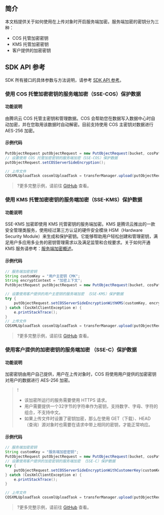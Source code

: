 ## 简介

本文档提供关于如何使用在上传对象时开启服务端加密。服务端加密的密钥分为三种：

* COS 托管加密密钥
* KMS 托管加密密钥
* 客户提供的加密密钥

## SDK API 参考

SDK 所有接口的具体参数与方法说明，请参考 [SDK API 参考](https://cos-android-sdk-doc-1253960454.file.myqcloud.com/)。

### 使用 COS 托管加密密钥的服务端加密（SSE-COS）保护数据

#### 功能说明

由腾讯云 COS 托管主密钥和管理数据。COS 会帮助您在数据写入数据中心时自动加密，并在您取用该数据时自动解密。目前支持使用 COS 主密钥对数据进行 AES-256 加密。

#### 示例代码

[//]: # (.cssg-snippet-put-object-sse)
```java
PutObjectRequest putObjectRequest = new PutObjectRequest(bucket, cosPath, srcPath);
// 设置使用 COS 托管加密密钥的服务端加密（SSE-COS）保护数据
putObjectRequest.setCOSServerSideEncryption();

// 上传文件
COSXMLUploadTask cosxmlUploadTask = transferManager.upload(putObjectRequest, uploadId);
```

>?更多完整示例，请前往 [GitHub](https://github.com/tencentyun/cos-snippets/tree/master/Android/app/src/androidTest/java/com/tencent/qcloud/cosxml/cssg/PutObjectSSE.java) 查看。

### 使用 KMS 托管加密密钥的服务端加密（SSE-KMS）保护数据

#### 功能说明

SSE-KMS 加密即使用 KMS 托管密钥的服务端加密。KMS 是腾讯云推出的一款安全管理类服务，使用经过第三方认证的硬件安全模块 HSM（Hardware Security Module）来生成和保护密钥。它能够帮助用户轻松创建和管理密钥，满足用户多应用多业务的密钥管理需求以及满足监管和合规要求。关于如何开通 KMS 服务请参考：[服务端加密概述](https://cloud.tencent.com/document/product/436/18145#sse-kms-.E5.8A.A0.E5.AF.86)。

#### 示例代码

[//]: # (.cssg-snippet-put-object-sse-kms)
```java
// 服务端加密密钥
String customKey = "用户主密钥 CMK";
String encryptContext = "加密上下文";
PutObjectRequest putObjectRequest = new PutObjectRequest(bucket, cosPath, srcPath);

// 设置使用客户提供的用户主密钥的服务端加密 （SSE-KMS）保护数据
try {
    putObjectRequest.setCOSServerSideEncryptionWithKMS(customKey, encryptContext);
} catch (CosXmlClientException e) {
    e.printStackTrace();
}
// 上传文件
COSXMLUploadTask cosxmlUploadTask = transferManager.upload(putObjectRequest, uploadId);
```

>?更多完整示例，请前往 [GitHub](https://github.com/tencentyun/cos-snippets/tree/master/Android/app/src/androidTest/java/com/tencent/qcloud/cosxml/cssg/PutObjectSSE.java) 查看。

### 使用客户提供的加密密钥的服务端加密 （SSE-C）保护数据

#### 功能说明

加密密钥由用户自己提供，用户在上传对象时，COS 将使用用户提供的加密密钥对用户的数据进行 AES-256 加密。

> !
>- 该加密所运行的服务需要使用 HTTPS 请求。
>- 用户需要提供一个32字节的字符串作为密钥，支持数字、字母、字符的组合，不支持中文。
>- 如果上传文件时设置了密钥加密，那么在使用 GET（下载）、HEAD（查询）源对象时也需要在请求中带上相同的密钥，才能正常响应。

#### 示例代码

[//]: # (.cssg-snippet-put-object-sse-c)
```java
// 服务端加密密钥
String customKey = "服务端加密密钥";
PutObjectRequest putObjectRequest = new PutObjectRequest(bucket, cosPath, srcPath);
// 设置使用客户提供的加密密钥的服务端加密 （SSE-C）保护数据
try {
    putObjectRequest.setCOSServerSideEncryptionWithCustomerKey(customKey);
} catch (CosXmlClientException e) {
    e.printStackTrace();
}

// 上传文件
COSXMLUploadTask cosxmlUploadTask = transferManager.upload(putObjectRequest, uploadId);
```

>?更多完整示例，请前往 [GitHub](https://github.com/tencentyun/cos-snippets/tree/master/Android/app/src/androidTest/java/com/tencent/qcloud/cosxml/cssg/PutObjectSSE.java) 查看。
